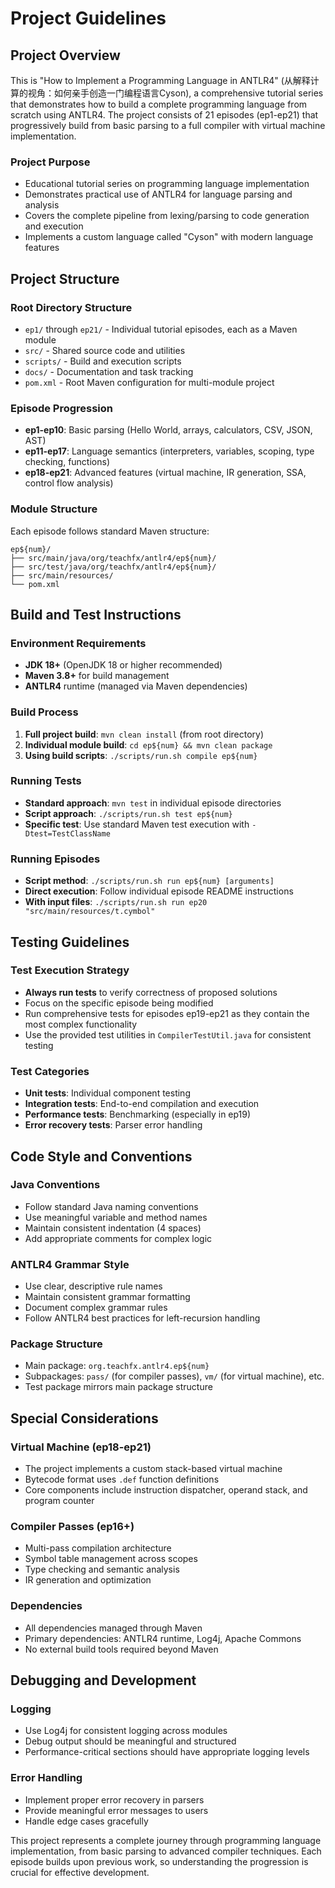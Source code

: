 # Project Guidelines

## Project Overview

This is "How to Implement a Programming Language in ANTLR4" (从解释计算的视角：如何亲手创造一门编程语言Cyson), a comprehensive tutorial series that demonstrates how to build a complete programming language from scratch using ANTLR4. The project consists of 21 episodes (ep1-ep21) that progressively build from basic parsing to a full compiler with virtual machine implementation.

### Project Purpose
- Educational tutorial series on programming language implementation
- Demonstrates practical use of ANTLR4 for language parsing and analysis
- Covers the complete pipeline from lexing/parsing to code generation and execution
- Implements a custom language called "Cyson" with modern language features

## Project Structure

### Root Directory Structure
- `ep1/` through `ep21/` - Individual tutorial episodes, each as a Maven module
- `src/` - Shared source code and utilities
- `scripts/` - Build and execution scripts
- `docs/` - Documentation and task tracking
- `pom.xml` - Root Maven configuration for multi-module project

### Episode Progression
- **ep1-ep10**: Basic parsing (Hello World, arrays, calculators, CSV, JSON, AST)
- **ep11-ep17**: Language semantics (interpreters, variables, scoping, type checking, functions)
- **ep18-ep21**: Advanced features (virtual machine, IR generation, SSA, control flow analysis)

### Module Structure
Each episode follows standard Maven structure:
```
ep${num}/
├── src/main/java/org/teachfx/antlr4/ep${num}/
├── src/test/java/org/teachfx/antlr4/ep${num}/
├── src/main/resources/
└── pom.xml
```

## Build and Test Instructions

### Environment Requirements
- **JDK 18+** (OpenJDK 18 or higher recommended)
- **Maven 3.8+** for build management
- **ANTLR4** runtime (managed via Maven dependencies)

### Build Process
1. **Full project build**: `mvn clean install` (from root directory)
2. **Individual module build**: `cd ep${num} && mvn clean package`
3. **Using build scripts**: `./scripts/run.sh compile ep${num}`

### Running Tests
- **Standard approach**: `mvn test` in individual episode directories
- **Script approach**: `./scripts/run.sh test ep${num}`
- **Specific test**: Use standard Maven test execution with `-Dtest=TestClassName`

### Running Episodes
- **Script method**: `./scripts/run.sh run ep${num} [arguments]`
- **Direct execution**: Follow individual episode README instructions
- **With input files**: `./scripts/run.sh run ep20 "src/main/resources/t.cymbol"`

## Testing Guidelines

### Test Execution Strategy
- **Always run tests** to verify correctness of proposed solutions
- Focus on the specific episode being modified
- Run comprehensive tests for episodes ep19-ep21 as they contain the most complex functionality
- Use the provided test utilities in `CompilerTestUtil.java` for consistent testing

### Test Categories
- **Unit tests**: Individual component testing
- **Integration tests**: End-to-end compilation and execution
- **Performance tests**: Benchmarking (especially in ep19)
- **Error recovery tests**: Parser error handling

## Code Style and Conventions

### Java Conventions
- Follow standard Java naming conventions
- Use meaningful variable and method names
- Maintain consistent indentation (4 spaces)
- Add appropriate comments for complex logic

### ANTLR4 Grammar Style
- Use clear, descriptive rule names
- Maintain consistent grammar formatting
- Document complex grammar rules
- Follow ANTLR4 best practices for left-recursion handling

### Package Structure
- Main package: `org.teachfx.antlr4.ep${num}`
- Subpackages: `pass/` (for compiler passes), `vm/` (for virtual machine), etc.
- Test package mirrors main package structure

## Special Considerations

### Virtual Machine (ep18-ep21)
- The project implements a custom stack-based virtual machine
- Bytecode format uses `.def` function definitions
- Core components include instruction dispatcher, operand stack, and program counter

### Compiler Passes (ep16+)
- Multi-pass compilation architecture
- Symbol table management across scopes
- Type checking and semantic analysis
- IR generation and optimization

### Dependencies
- All dependencies managed through Maven
- Primary dependencies: ANTLR4 runtime, Log4j, Apache Commons
- No external build tools required beyond Maven

## Debugging and Development

### Logging
- Use Log4j for consistent logging across modules
- Debug output should be meaningful and structured
- Performance-critical sections should have appropriate logging levels

### Error Handling
- Implement proper error recovery in parsers
- Provide meaningful error messages to users
- Handle edge cases gracefully

This project represents a complete journey through programming language implementation, from basic parsing to advanced compiler techniques. Each episode builds upon previous work, so understanding the progression is crucial for effective development.
